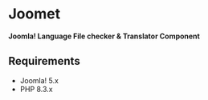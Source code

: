 # Joomet
**Joomla! Language File checker & Translator Component**

## Requirements
- Joomla! 5.x
- PHP 8.3.x